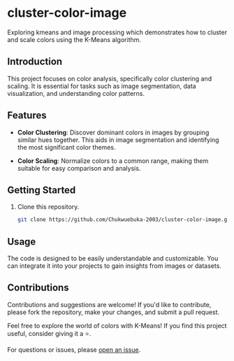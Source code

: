 # cluster-color-image
Exploring kmeans and image processing which demonstrates how to cluster and scale colors using the K-Means algorithm. 

## Introduction

This project focuses on color analysis, specifically color clustering and scaling. It is essential for tasks such as image segmentation, data visualization, and understanding color patterns.

## Features

- **Color Clustering**: Discover dominant colors in images by grouping similar hues together. This aids in image segmentation and identifying the most significant color themes.

- **Color Scaling**: Normalize colors to a common range, making them suitable for easy comparison and analysis.

## Getting Started

1. Clone this repository.
   
   ```bash
   git clone https://github.com/Chukwuebuka-2003/cluster-color-image.git
   ```

## Usage

The code is designed to be easily understandable and customizable. You can integrate it into your projects to gain insights from images or datasets.

## Contributions

Contributions and suggestions are welcome! If you'd like to contribute, please fork the repository, make your changes, and submit a pull request.


Feel free to explore the world of colors with K-Means! If you find this project useful, consider giving it a ⭐️.

For questions or issues, please [open an issue](https://github.com/Chukwuebuka-2003/cluster-color-image/issues).
